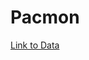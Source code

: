 # Pacmon

[Link to Data](https://docs.google.com/spreadsheets/d/1qTQLyNEyXAbVuj6YEbUSHiDt1OY761RoB7sDRAu3bXQ/edit?usp=sharing)